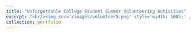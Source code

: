 ```yaml
---
title: "Unforgettable College Student Summer Volunteering Activities"
excerpt: "<br/><img src='/images/volunteer5.png' style='width: 100%;' />"
collection: portfolio
---
```

